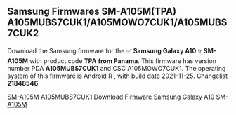<h2>Samsung Firmwares SM-A105M(TPA) A105MUBS7CUK1/A105MOWO7CUK1/A105MUBS7CUK2</h2>
Download the Samsung firmware for the ✅ <strong>Samsung Galaxy A10 </strong> ⭐ <strong>SM-A105M</strong> with product code <strong>TPA</strong> <strong> from Panama</strong>. This firmware has version number PDA <strong>A105MUBS7CUK1</strong> and CSC A105MOWO7CUK1. The operating system of this firmware is Android R , with build date 2021-11-25. Changelist <strong>21848546</strong>.


[SM-A105M](https://samfirm.shop/samsung/model/SM-A105M)
[A105MUBS7CUK1](https://samfirm.shop/samsung/pda/A105MUBS7CUK1)
[Download Firmware Samsung Galaxy A10 SM-A105M](https://samfirm.shop/samsung/firmware/477701)
